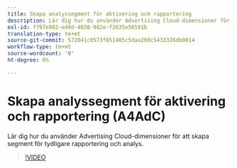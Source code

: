 ```yaml
---
title: Skapa analyssegment för aktivering och rapportering
description: Lär dig hur du använder Advertising Cloud-dimensioner för att skapa segment för tydligare rapportering och analys.
exl-id: f797e982-e49d-4038-982e-f2635e56591b
translation-type: tm+mt
source-git-commit: 572041c0573f651405c5daa269c5433326db0814
workflow-type: tm+mt
source-wordcount: '0'
ht-degree: 0%

---
```


# Skapa analyssegment för aktivering och rapportering (A4AdC)

Lär dig hur du använder Advertising Cloud-dimensioner för att skapa segment för tydligare rapportering och analys.

>[!VIDEO](https://video.tv.adobe.com/v/33916)
